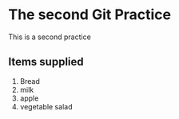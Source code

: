 # The second Git Practice
This is a second practice 

## Items supplied
1. Bread
1. milk
1. apple
1. vegetable salad